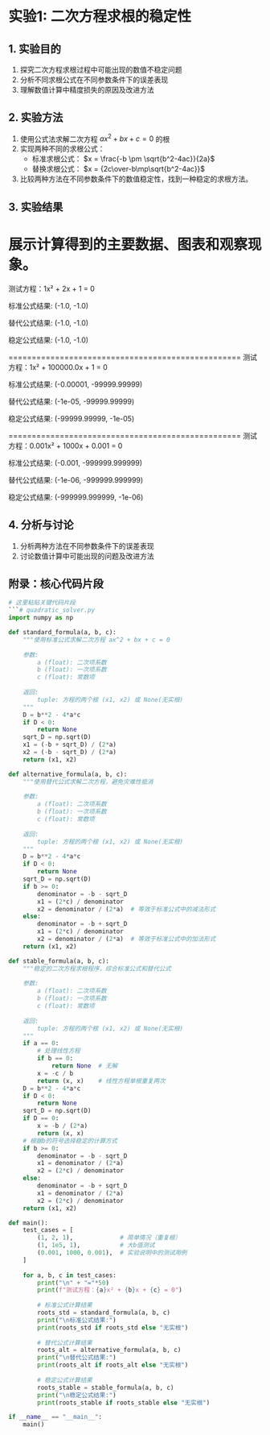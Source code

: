 # 实验1: 二次方程求根的稳定性

## 1. 实验目的
1. 探究二次方程求根过程中可能出现的数值不稳定问题
2. 分析不同求根公式在不同参数条件下的误差表现
3. 理解数值计算中精度损失的原因及改进方法

## 2. 实验方法
1. 使用公式法求解二次方程 $ax^2+bx+c=0$ 的根
2. 实现两种不同的求根公式：
   - 标准求根公式： $x = \frac{-b \pm \sqrt{b^2-4ac}}{2a}$
   - 替换求根公式： $x = {2c\over-b\mp\sqrt{b^2-4ac}}$
3. 比较两种方法在不同参数条件下的数值稳定性，找到一种稳定的求根方法。

## 3. 实验结果
展示计算得到的主要数据、图表和观察现象。
   ==================================================
测试方程：1x² + 2x + 1 = 0

标准公式结果:
(-1.0, -1.0)

替代公式结果:
(-1.0, -1.0)

稳定公式结果:
(-1.0, -1.0)

==================================================
测试方程：1x² + 100000.0x + 1 = 0

标准公式结果:
(-0.00001, -99999.99999)

替代公式结果:
(-1e-05, -99999.99999)

稳定公式结果:
(-99999.99999, -1e-05)

==================================================
测试方程：0.001x² + 1000x + 0.001 = 0

标准公式结果:
(-0.001, -999999.999999)

替代公式结果:
(-1e-06, -999999.999999)

稳定公式结果:
(-999999.999999, -1e-06)


## 4. 分析与讨论
1. 分析两种方法在不同参数条件下的误差表现
2. 讨论数值计算中可能出现的问题及改进方法


## 附录：核心代码片段
```python
# 这里粘贴关键代码片段
```# quadratic_solver.py
import numpy as np

def standard_formula(a, b, c):
    """使用标准公式求解二次方程 ax^2 + bx + c = 0
    
    参数:
        a (float): 二次项系数
        b (float): 一次项系数
        c (float): 常数项
    
    返回:
        tuple: 方程的两个根 (x1, x2) 或 None(无实根)
    """
    D = b**2 - 4*a*c
    if D < 0:
        return None
    sqrt_D = np.sqrt(D)
    x1 = (-b + sqrt_D) / (2*a)
    x2 = (-b - sqrt_D) / (2*a)
    return (x1, x2)

def alternative_formula(a, b, c):
    """使用替代公式求解二次方程，避免灾难性抵消
    
    参数:
        a (float): 二次项系数
        b (float): 一次项系数
        c (float): 常数项
    
    返回:
        tuple: 方程的两个根 (x1, x2) 或 None(无实根)
    """
    D = b**2 - 4*a*c
    if D < 0:
        return None
    sqrt_D = np.sqrt(D)
    if b >= 0:
        denominator = -b - sqrt_D
        x1 = (2*c) / denominator
        x2 = denominator / (2*a)  # 等效于标准公式中的减法形式
    else:
        denominator = -b + sqrt_D
        x1 = (2*c) / denominator
        x2 = denominator / (2*a)  # 等效于标准公式中的加法形式
    return (x1, x2)

def stable_formula(a, b, c):
    """稳定的二次方程求根程序，综合标准公式和替代公式
    
    参数:
        a (float): 二次项系数
        b (float): 一次项系数
        c (float): 常数项
    
    返回:
        tuple: 方程的两个根 (x1, x2) 或 None(无实根)
    """
    if a == 0:
        # 处理线性方程
        if b == 0:
            return None  # 无解
        x = -c / b
        return (x, x)    # 线性方程单根重复两次
    D = b**2 - 4*a*c
    if D < 0:
        return None
    sqrt_D = np.sqrt(D)
    if D == 0:
        x = -b / (2*a)
        return (x, x)
    # 根据b的符号选择稳定的计算方式
    if b >= 0:
        denominator = -b - sqrt_D
        x1 = denominator / (2*a)
        x2 = (2*c) / denominator
    else:
        denominator = -b + sqrt_D
        x1 = denominator / (2*a)
        x2 = (2*c) / denominator
    return (x1, x2)

def main():
    test_cases = [
        (1, 2, 1),             # 简单情况（重复根）
        (1, 1e5, 1),           # 大b值测试
        (0.001, 1000, 0.001),  # 实验说明中的测试用例
    ]
    
    for a, b, c in test_cases:
        print("\n" + "="*50)
        print(f"测试方程：{a}x² + {b}x + {c} = 0")
        
        # 标准公式计算结果
        roots_std = standard_formula(a, b, c)
        print("\n标准公式结果:")
        print(roots_std if roots_std else "无实根")
        
        # 替代公式计算结果
        roots_alt = alternative_formula(a, b, c)
        print("\n替代公式结果:")
        print(roots_alt if roots_alt else "无实根")
        
        # 稳定公式计算结果
        roots_stable = stable_formula(a, b, c)
        print("\n稳定公式结果:")
        print(roots_stable if roots_stable else "无实根")

if __name__ == "__main__":
    main()
